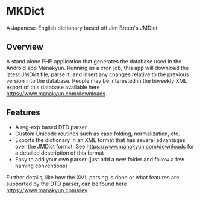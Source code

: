 # MKDict
A Japanese-English dictionary based off Jim Breen's JMDict

## Overview
A stand alone PHP application that generates the database used in the Android app Manakyun. Running as a cron job, this app will download the latest JMDict file, parse it, and insert any changes relative to the previous version into the database. People may be interested in the biweekly XML export of this database available here https://www.manakyun.com/downloads.

## Features
* A reg-exp based DTD parser
* Custom Unicode routines such as case folding, normalization, etc.
* Exports the dictionary in an XML format that has several advantages over the JMDict format. See https://www.manakyun.com/downloads for a detailed description of this format
* Easy to add your own parser (just add a new folder and follow a few naming conventions)


Further details, like how the XML parsing is done or what features are supported by the DTD parser, can be found here https://www.manakyun.com/dev
